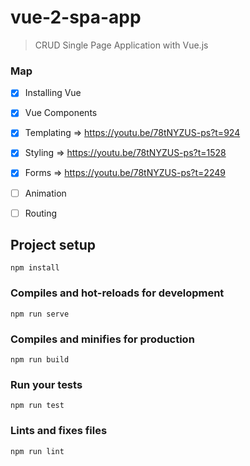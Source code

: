 # vue-2-spa-app

> CRUD Single Page Application with Vue.js

### Map

- [x] Installing Vue
- [x] Vue Components
- [x] Templating => https://youtu.be/78tNYZUS-ps?t=924
- [x] Styling => https://youtu.be/78tNYZUS-ps?t=1528
- [x] Forms => https://youtu.be/78tNYZUS-ps?t=2249
- [ ] Animation
- [ ] Routing


## Project setup
```
npm install
```

### Compiles and hot-reloads for development
```
npm run serve
```

### Compiles and minifies for production
```
npm run build
```

### Run your tests
```
npm run test
```

### Lints and fixes files
```
npm run lint
```
